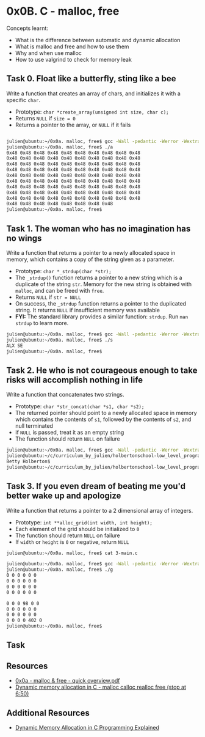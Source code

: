 # 0x0B. C - malloc, free
Concepts learnt:
- What is the difference between automatic and dynamic allocation
- What is malloc and free and how to use them
- Why and when use malloc
- How to use valgrind to check for memory leak
## Task 0. Float like a butterfly, sting like a bee
Write a function that creates an array of chars, and initializes it with a specific `char`.

- Prototype: `char *create_array(unsigned int size, char c);`
- Returns `NULL` if `size = 0`
- Returns a pointer to the array, or `NULL` if it fails
```bash

julien@ubuntu:~/0x0a. malloc, free$ gcc -Wall -pedantic -Werror -Wextra -std=gnu89 0-main.c 0-create_array.c -o a
julien@ubuntu:~/0x0a. malloc, free$ ./a
0x48 0x48 0x48 0x48 0x48 0x48 0x48 0x48 0x48 0x48
0x48 0x48 0x48 0x48 0x48 0x48 0x48 0x48 0x48 0x48
0x48 0x48 0x48 0x48 0x48 0x48 0x48 0x48 0x48 0x48
0x48 0x48 0x48 0x48 0x48 0x48 0x48 0x48 0x48 0x48
0x48 0x48 0x48 0x48 0x48 0x48 0x48 0x48 0x48 0x48
0x48 0x48 0x48 0x48 0x48 0x48 0x48 0x48 0x48 0x48
0x48 0x48 0x48 0x48 0x48 0x48 0x48 0x48 0x48 0x48
0x48 0x48 0x48 0x48 0x48 0x48 0x48 0x48 0x48 0x48
0x48 0x48 0x48 0x48 0x48 0x48 0x48 0x48 0x48 0x48
0x48 0x48 0x48 0x48 0x48 0x48 0x48 0x48
julien@ubuntu:~/0x0a. malloc, free$
```
## Task 1. The woman who has no imagination has no wings
Write a function that returns a pointer to a newly allocated space in memory, which contains a copy of the string given as a parameter.
- Prototype: `char *_strdup(char *str);`
- The `_strdup()` function returns a pointer to a new string which is a duplicate of the string `str`. Memory for the new string is obtained with `malloc`, and can be freed with `free`.
- Returns `NULL` if `str = NULL`
- On success, the `_strdup` function returns a pointer to the duplicated string. It returns `NULL` if insufficient memory was available
- **FYI:** The standard library provides a similar function: `strdup`. Run `man strdup` to learn more.
```bash
julien@ubuntu:~/0x0a. malloc, free$ gcc -Wall -pedantic -Werror -Wextra -std=gnu89 1-main.c 1-strdup.c -o s
julien@ubuntu:~/0x0a. malloc, free$ ./s
ALX SE
julien@ubuntu:~/0x0a. malloc, free$
```
## Task 2. He who is not courageous enough to take risks will accomplish nothing in life
Write a function that concatenates two strings.

- Prototype: `char *str_concat(char *s1, char *s2);`
- The returned pointer should point to a newly allocated space in memory which contains the contents of `s1`, followed by the contents of `s2`, and null terminated
- if `NULL` is passed, treat it as an empty string
- The function should return `NULL` on failure
```bash
julien@ubuntu:~/0x0a. malloc, free$ gcc -Wall -pedantic -Werror -Wextra -std=gnu89 2-main.c 2-str_concat.c -o c
julien@ubuntu:~/c/curriculum_by_julien/holbertonschool-low_level_programming/0x0a. malloc, free$ ./c | cat -e
Betty Holberton$
julien@ubuntu:~/c/curriculum_by_julien/holbertonschool-low_level_programming/0x0a. malloc, free$ 
```
## Task 3. If you even dream of beating me you'd better wake up and apologize
Write a function that returns a pointer to a 2 dimensional array of integers.

- Prototype: `int **alloc_grid(int width, int height);`
- Each element of the grid should be initialized to `0`
- The function should return `NULL` on failure
- If `width` or `height` is `0` or negative, return `NULL`
```bash
julien@ubuntu:~/0x0a. malloc, free$ cat 3-main.c

julien@ubuntu:~/0x0a. malloc, free$ gcc -Wall -pedantic -Werror -Wextra -std=gnu89 3-main.c 3-alloc_grid.c -o g
julien@ubuntu:~/0x0a. malloc, free$ ./g
0 0 0 0 0 0 
0 0 0 0 0 0 
0 0 0 0 0 0 
0 0 0 0 0 0 

0 0 0 98 0 0 
0 0 0 0 0 0 
0 0 0 0 0 0 
0 0 0 0 402 0 
julien@ubuntu:~/0x0a. malloc, free$
```
## Task
## Resources
- [0x0a - malloc & free - quick overview.pdf](https://s3.amazonaws.com/alx-intranet.hbtn.io/uploads/misc/2021/1/a094c90e7f466bbeaa49cb24c8f04e7f27aaad41.pdf?X-Amz-Algorithm=AWS4-HMAC-SHA256&X-Amz-Credential=AKIARDDGGGOUSBVO6H7D%2F20240613%2Fus-east-1%2Fs3%2Faws4_request&X-Amz-Date=20240613T113537Z&X-Amz-Expires=86400&X-Amz-SignedHeaders=host&X-Amz-Signature=d0c0f2f45b06c9efb0b5f7893854c06e7897ece5629cd705af73543a8dcc37a2)
- [Dynamic memory allocation in C - malloc calloc realloc free (stop at 6:50)](https://www.youtube.com/watch?v=xDVC3wKjS64)
## Additional Resources
- [Dynamic Memory Allocation in C Programming Explained](https://www.youtube.com/watch?v=-za3kDtaMvY)
